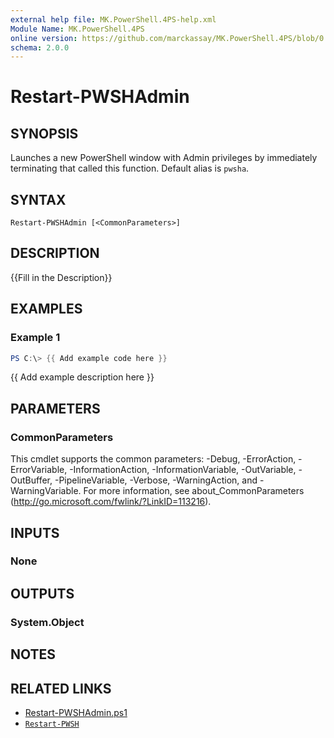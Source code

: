 ```yaml
---
external help file: MK.PowerShell.4PS-help.xml
Module Name: MK.PowerShell.4PS
online version: https://github.com/marckassay/MK.PowerShell.4PS/blob/0.0.1/docs/Restart-PWSHAdmin.md
schema: 2.0.0
---
```


# Restart-PWSHAdmin

## SYNOPSIS
Launches a new PowerShell window with Admin privileges by immediately terminating that called this function. Default alias is `pwsha`.

## SYNTAX

```
Restart-PWSHAdmin [<CommonParameters>]
```

## DESCRIPTION
{{Fill in the Description}}

## EXAMPLES

### Example 1
```powershell
PS C:\> {{ Add example code here }}
```

{{ Add example description here }}

## PARAMETERS

### CommonParameters
This cmdlet supports the common parameters: -Debug, -ErrorAction, -ErrorVariable, -InformationAction, -InformationVariable, -OutVariable, -OutBuffer, -PipelineVariable, -Verbose, -WarningAction, and -WarningVariable. For more information, see about_CommonParameters (http://go.microsoft.com/fwlink/?LinkID=113216).

## INPUTS

### None

## OUTPUTS

### System.Object

## NOTES

## RELATED LINKS

- [Restart-PWSHAdmin.ps1](https://github.com/marckassay/MK.PowerShell.4PS/blob/0.0.1/src/management/Restart-PWSHAdmin.ps1)
- [`Restart-PWSH`](https://github.com/marckassay/MK.PowerShell.4PS/blob/0.0.1/docs/Restart-PWSH.md)

